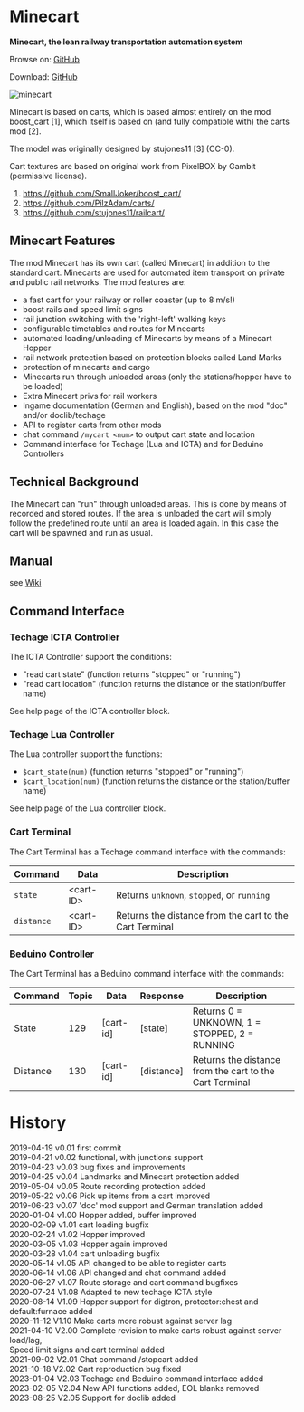 Minecart
========

**Minecart, the lean railway transportation automation system**


Browse on: [GitHub](https://github.com/joe7575/minecart)

Download: [GitHub](https://github.com/joe7575/minecart/archive/master.zip)

![minecart](https://github.com/joe7575/minecart/blob/master/screenshot.png)


Minecart is based on carts, which is
based almost entirely on the mod boost_cart [1], which
itself is based on (and fully compatible with) the carts mod [2].

The model was originally designed by stujones11 [3] (CC-0).

Cart textures are based on original work from PixelBOX by Gambit (permissive
license).


1. https://github.com/SmallJoker/boost_cart/
2. https://github.com/PilzAdam/carts/
3. https://github.com/stujones11/railcart/


## Minecart Features

The mod Minecart has its own cart (called Minecart) in addition to the standard cart.
Minecarts are used for automated item transport on private and public rail networks.
The mod features are:
- a fast cart for your railway or roller coaster (up to 8 m/s!)
- boost rails and speed limit signs
- rail junction switching with the 'right-left' walking keys
- configurable timetables and routes for Minecarts
- automated loading/unloading of Minecarts by means of a Minecart Hopper
- rail network protection based on protection blocks called Land Marks
- protection of minecarts and cargo
- Minecarts run through unloaded areas (only the stations/hopper have to be loaded)
- Extra Minecart privs for rail workers
- Ingame documentation (German and English), based on the mod "doc" and/or
  doclib/techage
- API to register carts from other mods
- chat command `/mycart <num>` to output cart state and location
- Command interface for Techage (Lua and ICTA) and for Beduino Controllers


## Technical Background

The Minecart can "run" through unloaded areas. This is done by means of recorded 
and stored routes. If the area is unloaded the cart will simply follow the 
predefined route until an area is loaded again. In this case the cart will be 
spawned and run as usual.


## Manual

see [Wiki](https://github.com/joe7575/minecart/wiki)


## Command Interface

### Techage ICTA Controller

The ICTA Controller support the conditions:

- "read cart state" (function returns "stopped" or "running")
- "read cart location" (function returns the distance or the station/buffer name)

See help page of the ICTA controller block.

### Techage Lua Controller

The Lua controller support the functions:

- `$cart_state(num)`  (function returns "stopped" or "running")
- `$cart_location(num)`  (function returns the distance or the station/buffer name)

See help page of the Lua controller block.

### Cart Terminal

The Cart Terminal has a Techage command interface with the commands:

| Command    | Data       | Description                                             |
| ---------- | ---------- | ------------------------------------------------------- |
| `state`    | \<cart-ID> | Returns `unknown`, `stopped`, or `running`              |
| `distance` | \<cart-ID> | Returns the distance from the cart to the Cart Terminal |

### Beduino Controller

The Cart Terminal has a Beduino command interface with the commands:

| Command  | Topic | Data      | Response   | Description                                             |
| -------- | ----- | --------- | ---------- | ------------------------------------------------------- |
| State    | 129   | [cart-id] | [state]    | Returns 0 = UNKNOWN, 1 = STOPPED, 2 = RUNNING           |
| Distance | 130   | [cart-id] | [distance] | Returns the distance from the cart to the Cart Terminal |


# History

2019-04-19  v0.01  first commit  
2019-04-21  v0.02  functional, with junctions support  
2019-04-23  v0.03  bug fixes and improvements  
2019-04-25  v0.04  Landmarks and Minecart protection added  
2019-05-04  v0.05  Route recording protection added  
2019-05-22  v0.06  Pick up items from a cart improved  
2019-06-23  v0.07  'doc' mod support and German translation added  
2020-01-04  v1.00  Hopper added, buffer improved  
2020-02-09  v1.01  cart loading bugfix  
2020-02-24  v1.02  Hopper improved  
2020-03-05  v1.03  Hopper again improved  
2020-03-28  v1.04  cart unloading bugfix  
2020-05-14  v1.05  API changed to be able to register carts  
2020-06-14  v1.06  API changed and chat command added  
2020-06-27  v1.07  Route storage and cart command bugfixes  
2020-07-24  V1.08  Adapted to new techage ICTA style  
2020-08-14  V1.09  Hopper support for digtron, protector:chest and default:furnace added    
2020-11-12  V1.10  Make carts more robust against server lag  
2021-04-10  V2.00  Complete revision to make carts robust against server load/lag,  
                   Speed limit signs and cart terminal added  
2021-09-02  V2.01  Chat command /stopcart added  
2021-10-18  V2.02  Cart reproduction bug fixed  
2023-01-04  V2.03  Techage and Beduino command interface added  
2023-02-05  V2.04  New API functions added, EOL blanks removed  
2023-08-25  V2.05  Support for doclib added  
